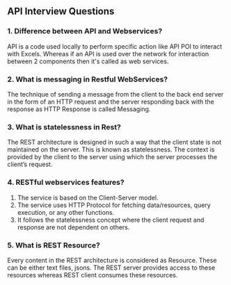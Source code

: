 ## API Interview Questions

### 1. Difference between API and Webservices?

API is a code used locally to perform specific action like API POI to interact with Excels.
Whereas if an API is used over the network for interaction between 2 components then it's called as web services.

### 2. What is messaging in Restful WebServices?
The technique of sending a message from the client to the back end server in the form of an HTTP request and the server responding back with the response as HTTP Response is called Messaging. 

### 3. What is statelessness in Rest?
The REST architecture is designed in such a way that the client state is not maintained on the server. This is known as statelessness. 
The context is provided by the client to the server using which the server processes the client’s request.

### 4. RESTful webservices features?
1. The service is based on the Client-Server model.
2. The service uses HTTP Protocol for fetching data/resources, query execution, or any other functions.
3. It follows the statelessness concept where the client request and response are not dependent on others.

### 5. What is REST Resource?
Every content in the REST architecture is considered as Resource. These can be either text files, jsons.
The REST server provides access to these resources whereas REST client consumes these resources.

